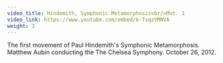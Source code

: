 ```yaml
---
video_title: Hindemith, Symphonic Metamorphosis<br/>Mvt. 1
video_link: https://www.youtube.com/embed/k-TsqzVMNVA
weight: 3
---
```

The first movement of Paul Hindemith's Symphonic Metamorphosis. Matthew Aubin conducting the The Chelsea Symphony. October 26, 2012.
